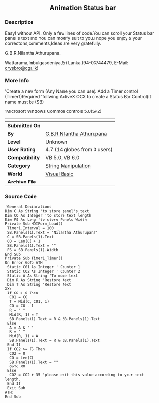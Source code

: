 ﻿<div align="center">

## Animation Status bar


</div>

### Description

Easy! without API. Only a few lines of code.You can scroll your Status bar panel's text and You can modify suit to you.I hope you enjoy & your correctons,comments,Ideas are very gratefully.

G.B.R.Nilantha Athurupana.

Wattarama,Imbulgasdeniya,Sri Lanka.(94-03744479, E-Mail: crysbro@cga.lk)
 
### More Info
 
'Create a new form (Any Name you can use). Add a Timer control (Timer1)Required 'follwing ActiveX OCX to create a Status Bar Control(It name must be (SB)

'Microsoft Windows Common controls 5.0(SP2)


<span>             |<span>
---                |---
**Submitted On**   |
**By**             |[G\.B\.R\.Nilantha Athurupana](https://github.com/Planet-Source-Code/PSCIndex/blob/master/ByAuthor/g-b-r-nilantha-athurupana.md)
**Level**          |Unknown
**User Rating**    |4.7 (14 globes from 3 users)
**Compatibility**  |VB 5\.0, VB 6\.0
**Category**       |[String Manipulation](https://github.com/Planet-Source-Code/PSCIndex/blob/master/ByCategory/string-manipulation__1-5.md)
**World**          |[Visual Basic](https://github.com/Planet-Source-Code/PSCIndex/blob/master/ByWorld/visual-basic.md)
**Archive File**   |[](https://github.com/Planet-Source-Code/g-b-r-nilantha-athurupana-animation-status-bar__1-2742/archive/master.zip)





### Source Code

```
'General Deciarations
Dim C As String 'to store panel's text
Dim CO As Integer 'to store text length
Dim FS As Long 'to store Panels Width
Private Sub MDIForm_Load()
 Timer1.Interval = 100
 SB.Panels(1).Text = "Nilantha Athurupana"
 C = SB.Panels(1).Text
 CO = Len(C) + 1
 SB.Panels(1).Text = ""
 FS = SB.Panels(1).Width
End Sub
Private Sub Timer1_Timer()
On Error GoTo ATH
 Static C01 As Integer ' Counter 1
 Static CO2 As Integer ' Counter 2
 Static A As String 'To move text
 Dim R As String 'Restore text
 Dim T As String 'Restore text
XX:
 If CO > 0 Then
  C01 = CO
  T = Mid(C, C01, 1)
  CO = CO - 1
  R = " "
  Mid(R, 1) = T
  SB.Panels(1).Text = R & SB.Panels(1).Text
 Else
  A = A & " "
  R = " "
  Mid(R, 1) = A
  SB.Panels(1).Text = R & SB.Panels(1).Text
 End If
 If CO2 >= FS Then
  CO2 = 0
  CO = Len(C)
  SB.Panels(1).Text = ""
  GoTo XX
 Else
  CO2 = CO2 + 35 'please edit this value according to your text length.
 End If
 Exit Sub
ATH:
End Sub
```

